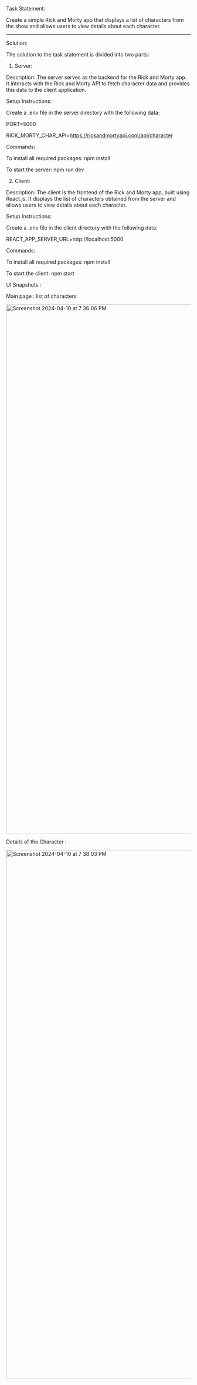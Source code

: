 Task Statement:

Create a simple Rick and Morty app that displays a list of characters from the show and allows users to view details about each character.

----------------------------------------------------------------------------------------------------------------------------------------------

Solution:

The solution to the task statement is divided into two parts:

1. Server:

Description:
The server serves as the backend for the Rick and Morty app. It interacts with the Rick and Morty API to fetch character data and provides this data to the client application.

Setup Instructions:

  Create a .env file in the server directory with the following data:

  PORT=5000

  RICK_MORTY_CHAR_API=https://rickandmortyapi.com/api/character

Commands:

  To install all required packages: npm install

  To start the server: npm run dev




2. Client:

Description:
The client is the frontend of the Rick and Morty app, built using React.js. It displays the list of characters obtained from the server and allows users to view details about each character.

Setup Instructions:

  Create a .env file in the client directory with the following data:

  REACT_APP_SERVER_URL=http://localhost:5000

Commands:

  To install all required packages: npm install

  To start the client: npm start



UI Snapshots : 

Main page : list of characters

<img width="1438" alt="Screenshot 2024-04-10 at 7 36 06 PM" src="https://github.com/richalpandey03/blid/assets/66243723/509c578e-ead3-43fd-b777-e2820f299e4a">


Details of the Character : 

<img width="1438" alt="Screenshot 2024-04-10 at 7 38 03 PM" src="https://github.com/richalpandey03/blid/assets/66243723/6eefc4d0-6c14-454e-8ea9-660b693033d4">


